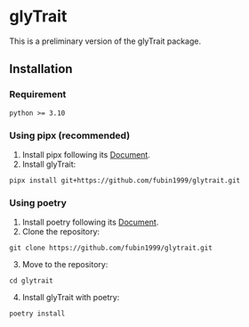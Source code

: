 # glyTrait

This is a preliminary version of the glyTrait package.

## Installation

### Requirement

```
python >= 3.10
```

### Using pipx (recommended)

1. Install pipx following its [Document](https://pypa.github.io/pipx/installation/).
2. Install glyTrait:
```shell
pipx install git+https://github.com/fubin1999/glytrait.git
```

### Using poetry

1. Install poetry following its [Document](https://python-poetry.org/docs/#installation).
2. Clone the repository:
```shell
git clone https://github.com/fubin1999/glytrait.git
```
3. Move to the repository:
```shell
cd glytrait
```
4. Install glyTrait with poetry:
```shell
poetry install
```
